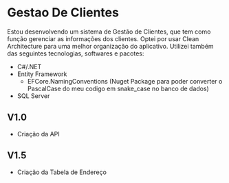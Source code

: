 # Gestao De Clientes

Estou desenvolvendo um sistema de Gestão de Clientes, que tem como função gerenciar as informações dos clientes.
Optei por usar Clean Architecture para uma melhor organização do aplicativo.
Utilizei também das seguintes tecnologias, softwares e pacotes:
- C#/.NET
- Entity Framework
  - EFCore.NamingConventions (Nuget Package para poder converter o PascalCase do meu codigo em snake_case no banco de dados) 
- SQL Server



## V1.0
- Criação da API

## V1.5
- Criação da Tabela de Endereço
